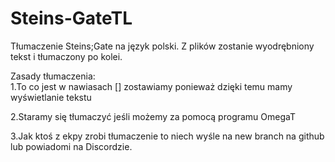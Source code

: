 # Steins-GateTL
Tłumaczenie Steins;Gate na język polski. Z plików zostanie wyodrębniony tekst i tłumaczony po kolei.<br>


Zasady tłumaczenia:
<br>
1.To co jest w nawiasach [] zostawiamy ponieważ dzięki temu mamy wyświetlanie tekstu<br>

2.Staramy się tłumaczyć jeśli możemy za pomocą programu OmegaT<br>

3.Jak ktoś z ekpy zrobi tłumaczenie to niech wyśle na new branch na github lub powiadomi na Discordzie.<br>

